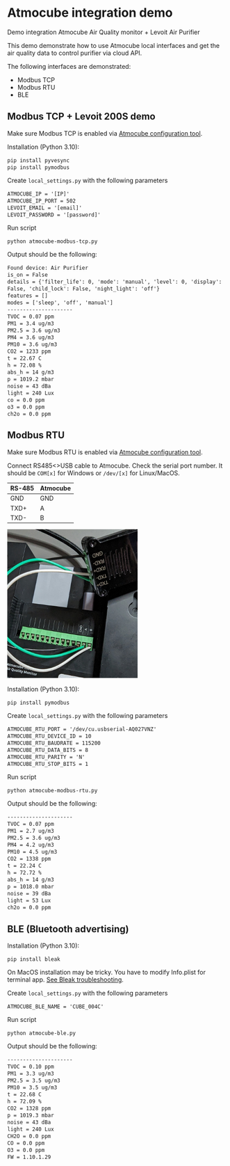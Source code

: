 # Atmocube integration demo
Demo integration Atmocube Air Quality monitor + Levoit Air Purifier

This demo demonstrate how to use Atmocube local interfaces and get the air quality data to control purifier via cloud API.

The following interfaces are demonstrated:
- Modbus TCP
- Modbus RTU
- BLE

## Modbus TCP + Levoit 200S demo
Make sure Modbus TCP is enabled via [Atmocube configuration tool](https://atmotube.com/atmocube-support/modbus-setup-guide).

Installation (Python 3.10):

    pip install pyvesync
    pip install pymodbus

Create `local_settings.py` with the following parameters

    ATMOCUBE_IP = '[IP]'
    ATMOCUBE_IP_PORT = 502
    LEVOIT_EMAIL = '[email]'
    LEVOIT_PASSWORD = '[password]'
Run script

    python atmocube-modbus-tcp.py
Output should be the following:

    Found device: Air Purifier
    is_on = False
    details = {'filter_life': 0, 'mode': 'manual', 'level': 0, 'display': False, 'child_lock': False, 'night_light': 'off'}
    features = []
    modes = ['sleep', 'off', 'manual']
    ---------------------
    TVOC = 0.07 ppm
    PM1 = 3.4 ug/m3
    PM2.5 = 3.6 ug/m3
    PM4 = 3.6 ug/m3
    PM10 = 3.6 ug/m3
    CO2 = 1233 ppm
    t = 22.67 C
    h = 72.08 %
    abs_h = 14 g/m3
    p = 1019.2 mbar
    noise = 43 dBa
    light = 240 Lux
    co = 0.0 ppm
    o3 = 0.0 ppm
    ch2o = 0.0 ppm

## Modbus RTU
Make sure Modbus RTU is enabled via [Atmocube configuration tool](https://atmotube.com/atmocube-support/modbus-setup-guide).

Connect RS485<>USB cable to Atmocube. Check the serial port number. It should be `COM[x]` for Windows or `/dev/[x]` for Linux/MacOS.

|RS-485|Atmocube|
|--|--|
|GND|GND|
|TXD+|A|
|TXD-|B|

<img src="https://github.com/atmotube/atmocube-levoit-demo/blob/7ee5ef14c6cec39a2943c51078755b050bce9ef9/img/atmocube_modbus_rtu.jpg?raw=true" alt= "Atmocube RS-485 connection" width="300">

Installation (Python 3.10):

    pip install pymodbus

Create `local_settings.py` with the following parameters

    ATMOCUBE_RTU_PORT = '/dev/cu.usbserial-AQ027VNZ'
    ATMOCUBE_RTU_DEVICE_ID = 10
    ATMOCUBE_RTU_BAUDRATE = 115200
    ATMOCUBE_RTU_DATA_BITS = 8
    ATMOCUBE_RTU_PARITY = 'N'
    ATMOCUBE_RTU_STOP_BITS = 1 

Run script

    python atmocube-modbus-rtu.py
Output should be the following:

    ---------------------
    TVOC = 0.07 ppm
    PM1 = 2.7 ug/m3
    PM2.5 = 3.6 ug/m3
    PM4 = 4.2 ug/m3
    PM10 = 4.5 ug/m3
    CO2 = 1338 ppm
    t = 22.24 C
    h = 72.72 %
    abs_h = 14 g/m3
    p = 1018.0 mbar
    noise = 39 dBa
    light = 53 Lux
    ch2o = 0.0 ppm
## BLE (Bluetooth advertising)
Installation (Python 3.10):

```
pip install bleak
```
On MacOS installation may be tricky. You have to modify Info.plist for terminal app. [See Bleak troubleshooting](https://bleak.readthedocs.io/en/latest/troubleshooting.html).

Create `local_settings.py` with the following parameters

    ATMOCUBE_BLE_NAME = 'CUBE_004C'

Run script

    python atmocube-ble.py
Output should be the following:

    ---------------------
    TVOC = 0.10 ppm
    PM1 = 3.3 ug/m3
    PM2.5 = 3.5 ug/m3
    PM10 = 3.5 ug/m3
    t = 22.68 C
    h = 72.09 %
    CO2 = 1328 ppm
    p = 1019.3 mbar
    noise = 43 dBa
    light = 240 Lux
    CH2O = 0.0 ppm
    CO = 0.0 ppm
    O3 = 0.0 ppm
    FW = 1.10.1.29
